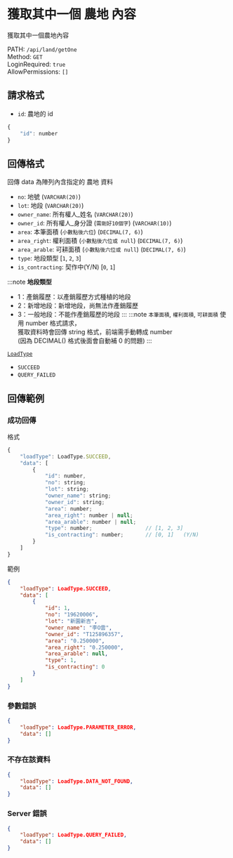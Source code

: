 # 獲取其中一個 農地 內容

獲取其中一個農地內容

PATH: `/api/land/getOne`  
Method: `GET`  
LoginRequired: `true`  
AllowPermissions: `[]`  


## 請求格式
* `id`: 農地的 id

```js
{
    "id": number
}
```


## 回傳格式

回傳 data 為陣列內含指定的 農地 資料  

* `no`: 地號 (`VARCHAR(20)`)
* `lot`: 地段 (`VARCHAR(20)`)
* `owner_name`: 所有權人_姓名   (`VARCHAR(20)`)
* `owner_id`: 所有權人_身分證   (`需剛好10個字`) (`VARCHAR(10)`)
* `area`: 本筆面積              (`小數點後六位`) (`DECIMAL(7, 6)`)
* `area_right`: 權利面積        (`小數點後六位或 null`) (`DECIMAL(7, 6)`)
* `area_arable`: 可耕面積       (`小數點後六位或 null`) (`DECIMAL(7, 6)`)
* `type`: 地段類型              [`1`, `2`, `3`]
* `is_contracting`: 契作中(Y/N)    [`0`, `1`]

:::note
**地段類型**
* 1：產銷履歷：以產銷履歷方式種植的地段
* 2：新增地段：新增地段，尚無法作產銷履歷
* 3：一般地段：不能作產銷履歷的地段
:::
:::note
`本筆面積`, `權利面積`, `可耕面積` 使用 number 格式請求，  
獲取資料時會回傳 string 格式，前端需手動轉成 number  
(因為 DECIMAL() 格式後面會自動補 0 的問題)
:::

[`LoadType`](../../types.md#loadtype)  
* `SUCCEED`
* `QUERY_FAILED`


## 回傳範例
### 成功回傳
格式
```js
{
    "loadType": LoadType.SUCCEED,
    "data": [
        {
            "id": number,
            "no": string;
            "lot": string;
            "owner_name": string;
            "owner_id": string;
            "area": number;
            "area_right": number | null;
            "area_arable": number | null;
            "type": number;                 // [1, 2, 3]
            "is_contracting": number;       // [0, 1]   (Y/N)
        }
    ]
}
```
範例
```json
{
    "loadType": LoadType.SUCCEED,
    "data": [
        {
            "id": 1,
            "no": "19620006",
            "lot": "新園新吉",
            "owner_name": "李O雲",
            "owner_id": "T125896357",
            "area": "0.250000",
            "area_right": "0.250000",
            "area_arable": null,
            "type": 1,
            "is_contracting": 0
        }
    ]
}
```

### 參數錯誤
```json
{
    "loadType": LoadType.PARAMETER_ERROR,
    "data": []
}
```

### 不存在該資料
```json
{
    "loadType": LoadType.DATA_NOT_FOUND,
    "data": []
}
```

### Server 錯誤  
```json
{
    "loadType": LoadType.QUERY_FAILED,
    "data": []
}
```
